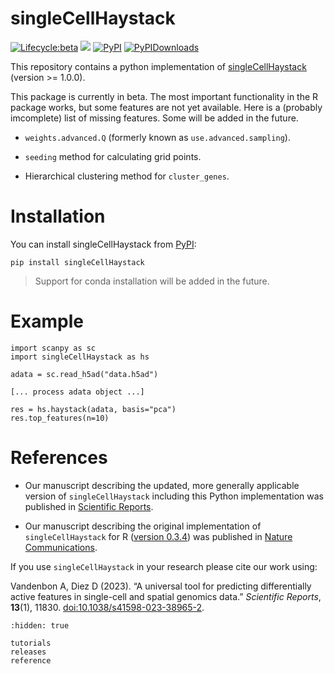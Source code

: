 singleCellHaystack
==================

[![Lifecycle:beta](https://img.shields.io/badge/lifecycle-beta-orange.svg)](https://github.com/ddiez/singleCellHaystack-py)
[![](https://github.com/ddiez/singleCellHaystack-py/actions/workflows/python-package.yml/badge.svg)](https://github.com/ddiez/singleCellHaystack-py/actions/workflows/python-package.yml)
[![PyPI](https://img.shields.io/pypi/v/singleCellHaystack?logo=PyPI)](https://pypi.org/project/singleCellHaystack)
[![PyPIDownloads](https://pepy.tech/badge/singleCellHaystack)](https://pepy.tech/project/singleCellHaystack)

This repository contains a python implementation of [singleCellHaystack](https://github.com/alexisvdb/singleCellHaystack) (version >= 1.0.0).

This package is currently in beta. The most important functionality in the R package works, but some features are not yet available. Here is a (probably imcomplete) list of missing features. Some will be added in the future.

* `weights.advanced.Q` (formerly known as `use.advanced.sampling`).

* `seeding` method for calculating grid points.

* Hierarchical clustering method for `cluster_genes`.

# Installation

You can install singleCellHaystack from [PyPI](https://pypi.org):

```
pip install singleCellHaystack
```

>Support for conda installation will be added in the future.

# Example

```
import scanpy as sc
import singleCellHaystack as hs

adata = sc.read_h5ad("data.h5ad")

[... process adata object ...]

res = hs.haystack(adata, basis="pca")
res.top_features(n=10)
```

# References

- Our manuscript describing the updated, more generally applicable version of `singleCellHaystack` including this Python implementation was published in [Scientific Reports](https://doi.org/10.1038/s41598-023-38965-2).

- Our manuscript describing the original implementation of `singleCellHaystack` for R ([version 0.3.4](https://github.com/alexisvdb/singleCellHaystack/tree/binary)) was published in [Nature Communications](https://doi.org/10.1038/s41467-020-17900-3).

If you use `singleCellHaystack` in your research please cite our work using:

<p>Vandenbon A, Diez D (2023).
&ldquo;A universal tool for predicting differentially active features in single-cell and spatial genomics data.&rdquo;
<em>Scientific Reports</em>, <b>13</b>(1), 11830.
<a href="https://doi.org/10.1038/s41598-023-38965-2">doi:10.1038/s41598-023-38965-2</a>. 
</p>

```{toctree}
:hidden: true

tutorials
releases
reference
```